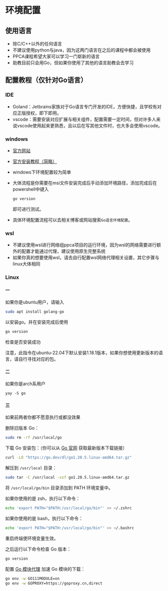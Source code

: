 # 环境配置

## 使用语言

- 除C/C++以外的任何语言
- 不建议使用python与java，因为这两门语言在之后的课程中都会被使用
- PPCA课程希望大家可以学习一门崭新的语言
- 助教目前只会用Go，但如果你使用了其他的语言助教会去学习



## 配置教程（仅针对Go语言）

### IDE

- Goland：Jetbrains家族对于Go语言专门开发的IDE，方便快捷，且学校有对应正版授权，即下即用。
- vscode：需要安装对应扩展与相关组件，配置需要一定时间，但对许多人来说vscode使用起来更熟悉，且以后在写其他文件时，也大多会使用vscode。

### windows

- [官方网站](https://golang.google.cn/)

- [官方安装教程（简略）](https://golang.google.cn/doc/install)

- windows下环境配置较为简单

- 大体流程是你需要在msi文件安装完成后手动添加环境路径，添加完成后在powershell中键入

  ```bash
  go version
  ```

  即可进行测试。

- 具体环境配置流程可以去相关博客或网站搜索`Go语言环境配置`。

### wsl

- 不建议使用wsl进行网络组ppca项目的运行环境，因为wsl的网络需要进行额外的配置才能通过代理，建议使用原生完整系统
- 如果你真的想要使用wsl，请去自行配置wsl网络代理相关设置，其它步骤与linux大体相同

### Linux

#### 一

如果你是ubuntu用户，请输入

```bash
sudo apt install golang-go
```

以安装go。并在安装完成后使用

``` bash
go version
```

检查是否安装成功

注意，此指令在ubuntu-22.04下默认安装1.18.1版本，如果你想使用更新版本的语言，请自行寻找对应的包。

#### 二

如果你是arch系用户

```
yay -S go
```

#### 三

如果前两者你都不愿意执行或都没效果

删除旧版本 Go：

```bash
sudo rm -rf /usr/local/go
```

下载 Go 安装包：（你可以从 [Go 官网](https://go.dev/dl/) 获取最新版本下载链接）

```bash
curl -LO "https://go.dev/dl/go1.20.5.linux-amd64.tar.gz"
```

解压到 `/usr/local` 目录：

```bash
sudo tar -C /usr/local -xzf go1.20.5.linux-amd64.tar.gz
```

将 `/usr/local/go/bin` 目录添加到 PATH 环境变量中。

如果你使用的是 zsh，执行以下命令：

```bash
echo 'export PATH="$PATH:/usr/local/go/bin"' >> ~/.zshrc
```

如果你使用的是 bash，执行以下命令：

```bash
echo 'export PATH="$PATH:/usr/local/go/bin"' >> ~/.bashrc
```

重启终端使环境变量生效。

之后运行以下命令检查 Go 版本：

```bash
go version
```

配置 [Go 模块代理](https://goproxy.cn/) 加速 Go 模块的下载：

```bash
go env -w GO111MODULE=on
go env -w GOPROXY=https://goproxy.cn,direct
```